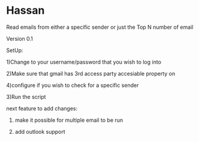 # Hassan
Read emails from either a specific sender or just the Top N number of email

Version 0.1



SetUp:

1)Change to your username/password that you wish to log into

2)Make sure that gmail has 3rd access party accesiable property on

4)configure if you wish to check for a specific sender

3)Run the script


next feature to add changes:

1) make it possible for multiple email to be run 

2) add outlook support
